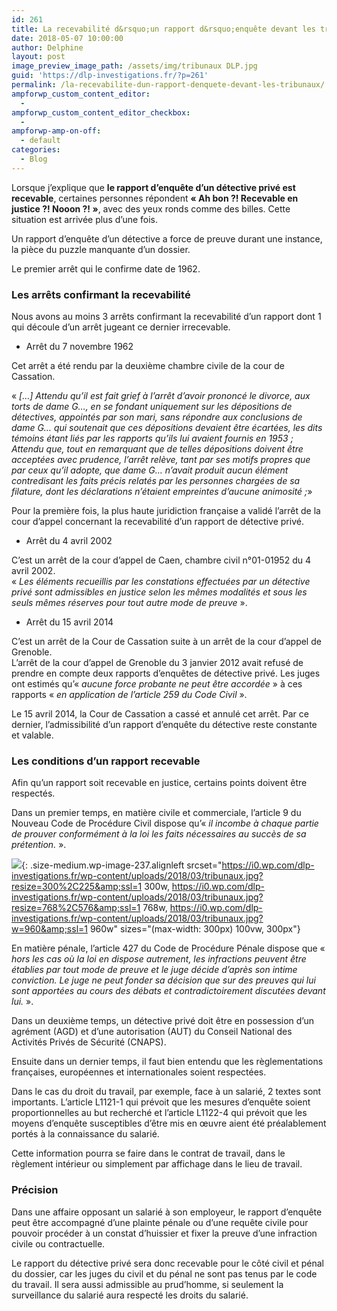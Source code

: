 ```yaml
---
id: 261
title: La recevabilité d&rsquo;un rapport d&rsquo;enquête devant les tribunaux
date: 2018-05-07 10:00:00
author: Delphine
layout: post
image_preview_image_path: /assets/img/tribunaux DLP.jpg
guid: 'https://dlp-investigations.fr/?p=261'
permalink: /la-recevabilite-dun-rapport-denquete-devant-les-tribunaux/
ampforwp_custom_content_editor:
  -
ampforwp_custom_content_editor_checkbox:
  -
ampforwp-amp-on-off:
  - default
categories:
  - Blog
---
```


Lorsque j’explique que **le rapport d’enqu&ecirc;te d’un d&eacute;tective priv&eacute; est recevable**, certaines personnes r&eacute;pondent **&laquo; Ah bon ?! Recevable en justice ?! Nooon ?! &raquo;**, avec des yeux ronds comme des billes. Cette situation est arriv&eacute;e plus d’une fois.

Un rapport d’enqu&ecirc;te d’un d&eacute;tective a force de preuve durant une instance, la pi&egrave;ce du puzzle manquante d’un dossier.

Le premier arr&ecirc;t qui le confirme date de 1962.

### Les arr&ecirc;ts confirmant la recevabilit&eacute;

Nous avons au moins 3 arr&ecirc;ts confirmant la recevabilit&eacute; d’un rapport dont 1 qui d&eacute;coule d’un arr&ecirc;t jugeant ce dernier irrecevable.

* Arr&ecirc;t du 7 novembre 1962

Cet arr&ecirc;t a &eacute;t&eacute; rendu par la deuxi&egrave;me chambre civile de la cour de Cassation.

&laquo; *[…] Attendu qu’il est fait grief &agrave; l’arr&ecirc;t d’avoir prononc&eacute; le divorce, aux torts de dame G…, en se fondant uniquement sur les d&eacute;positions de d&eacute;tectives, appoint&eacute;s par son mari, sans r&eacute;pondre aux conclusions de dame G… qui soutenait que ces d&eacute;positions devaient &ecirc;tre &eacute;cart&eacute;es, les dits t&eacute;moins &eacute;tant li&eacute;s par les rapports qu’ils lui avaient fournis en 1953 ;*<br>*Attendu que, tout en remarquant que de telles d&eacute;positions doivent &ecirc;tre accept&eacute;es avec prudence, l’arr&ecirc;t rel&egrave;ve, tant par ses motifs propres que par ceux qu’il adopte, que dame G… n’avait produit aucun &eacute;l&eacute;ment contredisant les faits pr&eacute;cis relat&eacute;s par les personnes charg&eacute;es de sa filature, dont les d&eacute;clarations n’&eacute;taient empreintes d’aucune animosit&eacute; ;*&raquo;

Pour la premi&egrave;re fois, la plus haute juridiction fran&ccedil;aise a valid&eacute; l’arr&ecirc;t de la cour d’appel concernant la recevabilit&eacute; d’un rapport de d&eacute;tective priv&eacute;.

* Arr&ecirc;t du 4 avril 2002

C’est un arr&ecirc;t de la cour d’appel de Caen, chambre civil n&deg;01-01952 du 4 avril 2002.<br>&laquo; *Les &eacute;l&eacute;ments recueillis par les constations effectu&eacute;es par un d&eacute;tective priv&eacute; sont admissibles en justice selon les m&ecirc;mes modalit&eacute;s et sous les seuls m&ecirc;mes r&eacute;serves pour tout autre mode de preuve* &raquo;.

* Arr&ecirc;t du 15 avril 2014

C’est un arr&ecirc;t de la Cour de Cassation suite &agrave; un arr&ecirc;t de la cour d’appel de Grenoble.<br>L’arr&ecirc;t de la cour d’appel de Grenoble du 3 janvier 2012 avait refus&eacute; de prendre en compte deux rapports d’enqu&ecirc;tes de d&eacute;tective priv&eacute;. Les juges ont estim&eacute;s qu’&laquo; *aucune force probante ne peut &ecirc;tre accord&eacute;e* &raquo; &agrave; ces rapports &laquo; *en application de l’article 259 du Code Civil* &raquo;.

Le 15 avril 2014, la Cour de Cassation a cass&eacute; et annul&eacute; cet arr&ecirc;t. Par ce dernier, l’admissibilit&eacute; d’un rapport d’enqu&ecirc;te du d&eacute;tective reste constante et valable.

### Les conditions d’un rapport recevable

Afin qu’un rapport soit recevable en justice, certains points doivent &ecirc;tre respect&eacute;s.

Dans un premier temps, en mati&egrave;re civile et commerciale, l’article 9 du Nouveau Code de Proc&eacute;dure Civil dispose qu’&laquo; *il incombe &agrave; chaque partie de prouver conform&eacute;ment &agrave; la loi les faits n&eacute;cessaires au succ&egrave;s de sa pr&eacute;tention.* &raquo;.

![](https://i0.wp.com/dlp-investigations.fr/wp-content/uploads/2018/03/tribunaux.jpg?resize=300%2C225&amp;ssl=1){: .size-medium.wp-image-237.alignleft srcset="https://i0.wp.com/dlp-investigations.fr/wp-content/uploads/2018/03/tribunaux.jpg?resize=300%2C225&amp;ssl=1 300w, https://i0.wp.com/dlp-investigations.fr/wp-content/uploads/2018/03/tribunaux.jpg?resize=768%2C576&amp;ssl=1 768w, https://i0.wp.com/dlp-investigations.fr/wp-content/uploads/2018/03/tribunaux.jpg?w=960&amp;ssl=1 960w" sizes="(max-width: 300px) 100vw, 300px"}

En mati&egrave;re p&eacute;nale, l’article 427 du Code de Proc&eacute;dure P&eacute;nale dispose que &laquo; *hors les cas o&ugrave; la loi en dispose autrement, les infractions peuvent &ecirc;tre &eacute;tablies par tout mode de preuve et le juge d&eacute;cide d’apr&egrave;s son intime conviction. Le juge ne peut fonder sa d&eacute;cision que sur des preuves qui lui sont apport&eacute;es au cours des d&eacute;bats et contradictoirement discut&eacute;es devant lui.* &raquo;.

Dans un deuxi&egrave;me temps, un d&eacute;tective priv&eacute; doit &ecirc;tre en possession d’un agr&eacute;ment (AGD) et d’une autorisation (AUT) du Conseil National des Activit&eacute;s Priv&eacute;s de S&eacute;curit&eacute; (CNAPS).

Ensuite dans un dernier temps, il faut bien entendu que les r&egrave;glementations fran&ccedil;aises, europ&eacute;ennes et internationales soient respect&eacute;es.

Dans le cas du droit du travail, par exemple, face &agrave; un salari&eacute;, 2 textes sont importants. L’article L1121-1 qui pr&eacute;voit que les mesures d’enqu&ecirc;te soient proportionnelles au but recherch&eacute; et l’article L1122-4 qui pr&eacute;voit que les moyens d’enqu&ecirc;te susceptibles d’&ecirc;tre mis en œuvre aient &eacute;t&eacute; pr&eacute;alablement port&eacute;s &agrave; la connaissance du salari&eacute;.

Cette information pourra se faire dans le contrat de travail, dans le r&egrave;glement int&eacute;rieur ou simplement par affichage dans le lieu de travail.

### Pr&eacute;cision

Dans une affaire opposant un salari&eacute; &agrave; son employeur, le rapport d’enqu&ecirc;te peut &ecirc;tre accompagn&eacute; d’une plainte p&eacute;nale ou d’une requ&ecirc;te civile pour pouvoir proc&eacute;der &agrave; un constat d’huissier et fixer la preuve d’une infraction civile ou contractuelle.

Le rapport du d&eacute;tective priv&eacute; sera donc recevable pour le c&ocirc;t&eacute; civil et p&eacute;nal du dossier, car les juges du civil et du p&eacute;nal ne sont pas tenus par le code du travail. Il sera aussi admissible au prud’homme, si seulement la surveillance du salari&eacute; aura respect&eacute; les droits du salari&eacute;.

&nbsp;